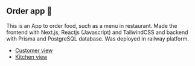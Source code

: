 ## Order app :hamburger:

This is an App to order food, such as a menu in restaurant. Made the frontend with Next.js, Reactjs (Javascript) and TailwindCSS and backend with Prisma and PostgreSQL database. Was deployed in railway platform.

*  [Customer view](https://orders-app-production.up.railway.app)
*  [Kitchen view](https://orders-app-production.up.railway.app/admin)
